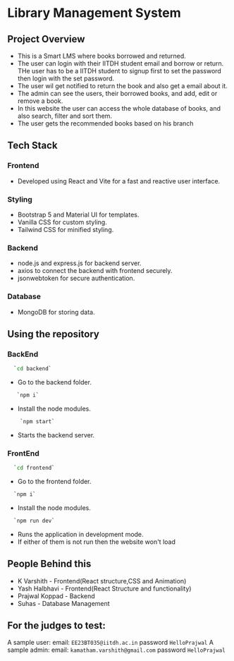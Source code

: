 # Library Management System #

## Project Overview ##
- This is a Smart LMS where books borrowed and returned.
- The user can login with their IITDH student email and borrow or return. THe user has to be a IITDH student to signup first to set the password then login with the set password.
- The user wil get notified to return the book and also get a email about it.
- The admin can see the users, their borrowed books, and add, edit or remove a book.
- In this website the user can access the whole database of books, and also search, filter and sort them.
- The user gets the recommended books based on his branch
## Tech Stack
### Frontend
- Developed using React and Vite for a fast and reactive user interface.
### Styling
- Bootstrap 5 and Material UI for templates.
- Vanilla CSS for custom styling.
- Tailwind CSS for minified styling.
### Backend
- node.js and express.js for backend server.
- axios to connect the backend with frontend securely.
- jsonwebtoken for secure authentication.
### Database
- MongoDB for storing data.

## Using the repository
### BackEnd 
```bash
  `cd backend`
```
- Go to the backend folder.
```bash
   `npm i`
```
- Install the node modules.
```bash
    `npm start`
```
- Starts the backend server.

### FrontEnd 
```bash
  `cd frontend`
```
- Go to the frontend folder.
```bash
  `npm i`
```
- Install the node modules.
```bash
  `npm run dev`
```
- Runs the application in development mode.
- If either of them is not run then the website won't load

## People Behind this
  * K Varshith - Frontend(React structure,CSS and Animation)
  * Yash Halbhavi - Frontend(React Structure and functionality)
  * Prajwal Koppad - Backend
  * Suhas - Database Management
## For the judges to test:
A sample user:
email: ```EE23BT035@iitdh.ac.in```
password ```HelloPrajwal```
A sample admin:
email: ```kamatham.varshith@gmail.com```
password ```HelloPrajwal```
